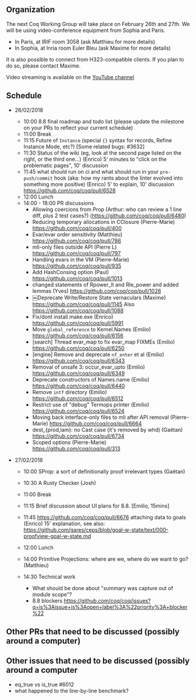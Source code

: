 Organization
------------

The next Coq Working Group will take place on February 26th and 27th.
We will be using video-conference equipment from Sophia and Paris.

- In Paris, at IRIF room 3058 (ask Matthieu for more details)
- In Sophia, at Inria room Euler Bleu (ask Maxime for more details)

It is also possible to connect from H323-compatible clients. If you plan
to do so, please contact Maxime.

Video streaming is available on the [YouTube channel](https://www.youtube.com/channel/UCbJo6gYYr0OF18x01M4THdQ)

Schedule
------------------

- 26/02/2018

  - 10:00 8.8 final roadmap and todo list
    (please update the milestone on your PRs to reflect your current schedule)
  - 11:00 Break
  - 11:15 Future of `Instance` (special `{}` syntax for records, Refine Instance Mode, etc?)
    [Some related bugs: #3632]
  - 11:30 Status of the wiki (eg, look at the second page listed on the right, or the third one...) (Enrico) 5' minutes to "click on the problematic pages", 10' discussion
  - 11:45 what should run on ci and what should run in your `pre-push/commit` hook (aka: how my rants about the linter evolved into something more positive) (Enrico) 5' to explain, 10' discussion
    https://github.com/coq/coq/pull/6528
  - 12:00 Lunch
  - 14:00 - 18:00 PR discussions
    - Allowing coercions from Prop (Arthur: who can review a 1 line diff, plus 2 test cases?) (https://github.com/coq/coq/pull/6480)
    - Reducing temporary allocations in CClosure (Pierre-Marie) https://github.com/coq/coq/pull/400
    - Evar/evar order sensitivity (Matthieu) https://github.com/coq/coq/pull/786
    - mli-only files outside API (Pierre L) https://github.com/coq/coq/pull/797
    - Handling evars in the VM (Pierre-Marie) https://github.com/coq/coq/pull/935
    - Add HashConsing option (Paul) https://github.com/coq/coq/pull/1013
    - changed statements of Rpower_lt and Rle_power and added lemmas (Yves) https://github.com/coq/coq/pull/1026
    - ￼Deprecate Write/Restore State vernaculars (Maxime) https://github.com/coq/coq/pull/1145
      Also https://github.com/coq/coq/pull/1088
    - Fix/dont install make.exe (Enrico) https://github.com/coq/coq/pull/5991
    - Move `global_reference` to Kernel.Names (Emilio) https://github.com/coq/coq/pull/6156
    - [search] Thread evar_map to fix evar_map FIXMEs (Emilio) https://github.com/coq/coq/pull/6250
    - [engine] Remove and deprecate `nf_enter` et al (Emilio) https://github.com/coq/coq/pull/6343
    - Removal of unsafe 3: occur_evar_upto (Emilio) https://github.com/coq/coq/pull/6349
    - Deprecate constructors of Names.name (Emilio) https://github.com/coq/coq/pull/6440
    - Remove `intf` directory (Emilio) https://github.com/coq/coq/pull/6512
    - Restrict use of "debug" Termops printer (Emilio) https://github.com/coq/coq/pull/6524
    - Moving back interface-only files to mli after API removal (Pierre-Marie) https://github.com/coq/coq/pull/6664
    - dest_{prod,lam}: no Cast case (it's removed by whd) (Gaëtan) https://github.com/coq/coq/pull/6734
    - Scoped options (Pierre-Marie) https://github.com/coq/coq/pull/313

- 27/02/2018
  - 10:00 SProp: a sort of definitionally proof irrelevant types (Gaëtan)
  - 10:30 A Rusty Checker (Josh)
  - 11:00 Break
  - 11:15 Brief discussion about UI plans for 8.8. [Emilio, 15mins]
  - 11:45 https://github.com/coq/coq/pull/6676  attaching data to goals (Enrico) 15' explanation,
    see also: https://github.com/gares/ceps/blob/goal-w-state/text/000-proofview-goal-w-state.md
  - 12:00 Lunch

  - 14:00 Primitive Projections: where are we, where do we want to go? (Matthieu)
  - 14:30 Technical work
    - What should be done about "summary was capture out of module scope"?
    - 8.8 blockers https://github.com/coq/coq/issues?q=is%3Aissue+is%3Aopen+label%3A%22priority%3A+blocker%22

Other PRs that need to be discussed (possibly around a computer)
----------------------------------------------------------------


Other issues that need to be discussed (possibly around a computer
------------------------------------------------------------------

- eq_true vs is_true #6012 
- what happened to the line-by-line benchmark?
